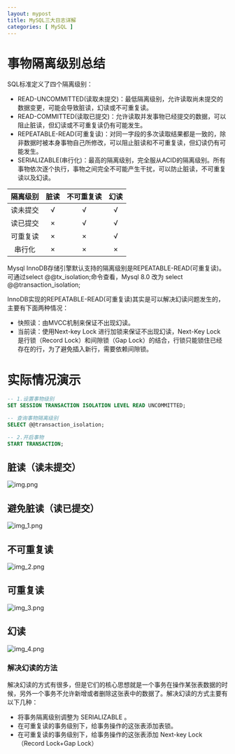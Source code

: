 ```yaml
---
layout: mypost
title: MySQL三大日志详解
categories: [ MySQL ]
---
```


# 事物隔离级别总结

SQL标准定义了四个隔离级别：

- READ-UNCOMMITTED(读取未提交)：最低隔离级别，允许读取尚未提交的数据变更，可能会导致脏读，幻读或不可重复读。
- READ-COMMITTED(读取已提交)：允许读取并发事物已经提交的数据，可以阻止脏读，但幻读或不可重复读仍有可能发生。
- REPEATABLE-READ(可重复读)：对同一字段的多次读取结果都是一致的，除非数据时被本身事物自己所修改，可以阻止脏读和不可重复读，但幻读仍有可能发生。
- SERIALIZABLE(串行化)：最高的隔离级别，完全服从ACID的隔离级别。所有事物依次逐个执行，事物之间完全不可能产生干扰，可以防止脏读，不可重复读以及幻读。

| 隔离级别 | 脏读 | 不可重复读 | 幻读 |
|:----:|:--:|:-----:|:--:|
| 读未提交 | √  |   √   | √  |
| 读已提交 | ×  |   √   | √  |
| 可重复读 | ×  |   ×   | √  |
| 串行化  | ×  |   ×   | ×  |

Mysql InnoDB存储引擎默认支持的隔离级别是REPEATABLE-READ(可重复读)。可通过select @@tx_isolation;命令查看，Mysql 8.0 改为
select @@transaction_isolation;

InnoDB实现的REPEATABLE-READ(可重复读)其实是可以解决幻读问题发生的，主要有下面两种情况：

- 快照读：由MVCC机制来保证不出现幻读。
- 当前读：使用Next-key Lock 进行加锁来保证不出现幻读，Next-Key Lock 是行锁（Record Lock）和间隙锁（Gap
  Lock）的结合，行锁只能锁住已经存在的行，为了避免插入新行，需要依赖间隙锁。

# 实际情况演示

```sql
-- 1.设置事物级别
SET SESSION TRANSACTION ISOLATION LEVEL READ UNCOMMITTED;

-- 查询事物隔离级别
SELECT @@transaction_isolation;

-- 2.开启事物
START TRANSACTION;
```

## 脏读（读未提交）

![img.png](img.png)

## 避免脏读（读已提交）

![img_1.png](img_1.png)

## 不可重复读

![img_2.png](img_2.png)

## 可重复读

![img_3.png](img_3.png)

## 幻读

![img_4.png](img_4.png)

### 解决幻读的方法

解决幻读的方式有很多，但是它们的核心思想就是一个事务在操作某张表数据的时候，另外一个事务不允许新增或者删除这张表中的数据了。解决幻读的方式主要有以下几种：

- 将事务隔离级别调整为 SERIALIZABLE 。
- 在可重复读的事务级别下，给事务操作的这张表添加表锁。
- 在可重复读的事务级别下，给事务操作的这张表添加 Next-key Lock（Record Lock+Gap Lock）


